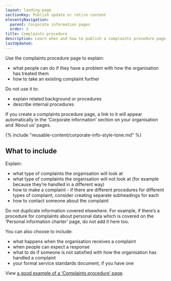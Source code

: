 ```yaml
---
layout: landing-page
sectionKey: Publish update or retire content
eleventyNavigation:
  parent: Corporate information pages
  order: 3
title: Complaints procedure
description: Learn when and how to publish a complaints procedure page. 
lastUpdated:
---
```


Use the complaints procedure page to explain:

* what people can do if they have a problem with how the organisation has treated them
* how to take an existing complaint further

Do not use it to:

* explain related background or procedures
* describe internal procedures

If you create a complaints procedure page, a link to it will appear automatically in the ‘Corporate information’ section on your organisation and ‘About us’ pages.

{% include "reusable-content/corporate-info-style-tone.md" %}

## What to include

Explain:

* what type of complaints the organisation will look at
* what type of complaints the organisation will not look at (for example because they’re handled in a different way)
* how to make a complaint - if there are different procedures for different types of complaint, consider creating separate subheadings for each
* how to contact someone about the complaint

Do not duplicate information covered elsewhere. For example, if there’s a procedure for complaints about personal data which is covered on the ‘Personal information charter’ page, do not add it here too. 

You can also choose to include:

* what happens when the organisation receives a complaint
* when people can expect a response
* what to do if someone is not satisfied with how the organisation has handled a complaint 
* your formal service standards document, if you have one 

View [a good example of a ‘Complaints procedure’ page](https://www.gov.uk/government/organisations/ministry-of-defence/about/complaints-procedure).

